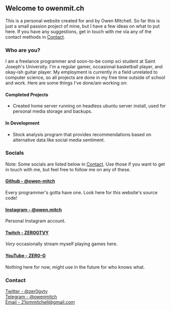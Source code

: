 ## Welcome to owenmit.ch

This is a personal website created for and by Owen Mitchell. So far this is just a small passion project of mine, but I have a few ideas on what to put here. If you have any suggestions, get in touch with me via any of the contact methods in [Contact](#contact).

### Who are you?

I am a freelance programmer and soon-to-be comp sci student at Saint Joseph's University. I'm a regular gamer, occasional basketball player, and okay-ish guitar player. My employment is currently in a field unrelated to computer science, so all projects are done in my free time outside of school and work. Here are some things I've done/am working on:



#### Completed Projects

- Created home server running on headless ubuntu server install, used for personal media storage and backups.

#### In Development

- Stock analysis program that provides recommendations based on alternative data like social media sentiment.

### Socials
Note: Some socials are listed below in [Contact](#contact). Use those if you want to get in touch with me, but feel free to follow me on any of these.

#### [Github - @owen-mitch](https://github.com/owen-mitch)
Every programmer's gotta have one. Look here for this website's source code!

#### [Instagram - @owen.mitch](https://instagram.com/owen.mitch)
Personal Instagram account.  

#### [Twitch - ZER0GTVY](https://twitch.tv/zer0gvty)
_Very_ occasionally stream myself playing games here.

#### [YouTube - ZER0-G](https://youtube.com/channel/UCFaeb0mNF1rGokoJ4_gVpNg)
Nothing here for now, might use in the future for who knows what.

### Contact

[Twitter - @zer0gvty](https://twitter.com/zer0gvty)  
[Telegram - @owenmitch](https://t.me/owenmitch)  
[Email - 21ommitchell@gmail.com](mailto:21ommitchell@gmail.com)  
